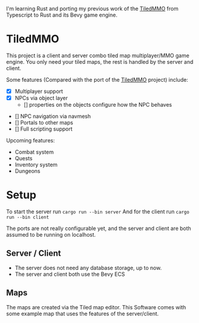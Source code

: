 I'm learning Rust and porting my previous work of the [TiledMMO](https://github.com/Joey92/TiledMMO) from Typescript to Rust and its Bevy game engine.

# TiledMMO

This project is a client and server combo tiled map multiplayer/MMO game engine. You only need your tiled maps, the rest is handled by the server and client.

Some features (Compared with the port of the [TiledMMO](https://github.com/Joey92/TiledMMO) project) include:

- [x] Multiplayer support
- [x] NPCs via object layer
  - [] properties on the objects configure how the NPC behaves
- [] NPC navigation via navmesh
- [] Portals to other maps
- [] Full scripting support

Upcoming features:

- Combat system
- Quests
- Inventory system
- Dungeons

# Setup

To start the server run `cargo run --bin server`
And for the client run `cargo run --bin client`

The ports are not really configurable yet, and the server and client are both assumed to be running on localhost.

## Server / Client

- The server does not need any database storage, up to now.
- The server and client both use the Bevy ECS

## Maps

The maps are created via the Tiled map editor. This Software comes with some example map that uses the features of the server/client.
